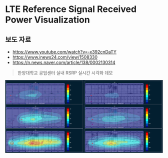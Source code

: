 # LTE Reference Signal Received Power Visualization
## 보도 자료
* https://www.youtube.com/watch?v=-x392cnDaTY
* https://www.inews24.com/view/1508330
* https://n.news.naver.com/article/138/0002130314  
> 한양대학교 공업센터 실내 RSRP 실시간 시각화 데모

![screenshot](https://raw.githubusercontent.com/2bkool/lte-rsrp-viz/master/screenshot.png)
